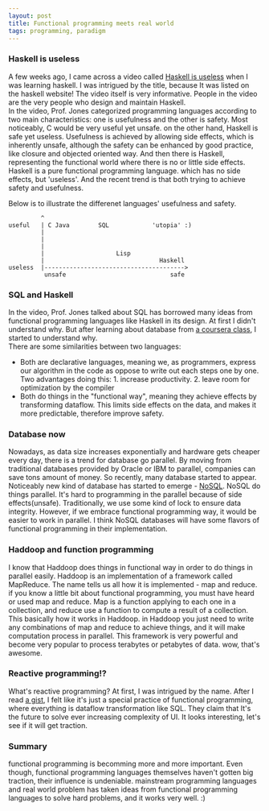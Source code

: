 ```yaml
---
layout: post
title: Functional programming meets real world
tags: programming, paradigm
---
```


### Haskell is useless
A few weeks ago, I came across a video called [Haskell is useless](https://www.youtube.com/watch?v=iSmkqocn0oQ) when I was learning haskell. I was intrigued by the title, because It was listed on the haskell website! The video itself is very informative. People in the video are the very people who design and maintain Haskell. </br>
In the video, Prof. Jones categorized programming languages according to two main characteristics: one is usefulness and the other is safety. Most noticeably, C would be very useful yet unsafe. on the other hand, Haskell is safe yet useless. Usefulness is achieved by allowing side effects, which is inherently unsafe, although the safety can be enhanced by good practice, like closure and objected oriented way. And then there is Haskell, representing the functional world where there is no or little side effects. Haskell is a pure functional programming language. which has no side effects, but 'useless'. And the recent trend is that both trying to achieve safety and usefulness. </br>

<!--break-->

Below is to illustrate the differenet languages' usefulness and safety.

```
         ^ 
useful   | C Java        SQL            'utopia' :)
         |                    
         |
         |
         |                    Lisp
         |                                Haskell
useless  |--------------------------------------->
          unsafe                             safe
```

### SQL and Haskell
In the video, Prof. Jones talked about SQL has borrowed many ideas from functional programming languages like Haskell in its design. At first I didn't understand why. But after learning about database from [a coursera class](https://www.coursera.org/course/datasci), I started to understand why.</br>
There are some similarities between two languages:

- Both are declarative languages, meaning we, as programmers, express our algorithm in the code as oppose to write out each steps one by one. Two advantages doing this: 1. increase productivity. 2. leave room for optimization by the compiler
- Both do things in the "functional way", meaning they achieve effects by transforming dataflow. This limits side effects on the data, and makes it more predictable, therefore improve safety.

### Database now
Nowadays, as data size increases exponentially and hardware gets cheaper every day, there is a trend for database go parallel. By moving from traditional databases provided by Oracle or IBM to parallel, companies can save tons amount of money. So recently, many database started to appear. Noticeably new kind of database has started to emerge - [NoSQL](http://en.wikipedia.org/wiki/NoSQL). NoSQL do things parallel. It's hard to programming in the parallel because of side effects(unsafe). Traditionally, we use some kind of lock to ensure data integrity. However, if we embrace functional programming way, it would be easier to work in parallel. I think NoSQL databases will have some flavors of functional programming in their implementation. 

### Haddoop and function programming
I know that Haddoop does things in functional way in order to do things in parallel easily. Haddoop is an implementation of a framework called MapReduce. The name tells us all how it is implemented - map and reduce. if you know a little bit about functional programming, you must have heard or used map and reduce. Map is a function applying to each one in a collection, and reduce use a function to compute a result of a collection. This basically how it works in Haddoop. in Haddoop you just need to write any combinations of map and reduce to achieve things, and it will make computation process in parallel. This framework is very powerful and become very popular to process terabytes or petabytes of data. wow, that's awesome.

### Reactive programming!?
What's reactive programming? At first, I was intrigued by the name. After I read [a gist](https://gist.github.com/staltz/868e7e9bc2a7b8c1f754), I felt like it's just a special practice of functional programming, where everything is dataflow transformation like SQL. They claim that It's the future to solve ever increasing complexity of UI. It looks interesting, let's see if it will get traction.

### Summary
functional programming is becomming more and more important. Even though, functional programming languages themselves haven't gotten big traction, their influence is undeniable. mainstream programming languages and real world problem has taken ideas from functional programming languages to solve hard problems, and it works very well. :)





